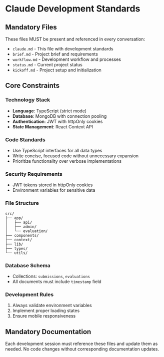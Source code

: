 # Claude Development Standards

## Mandatory Files
These files MUST be present and referenced in every conversation:
- `claude.md` - This file with development standards
- `brief.md` - Project brief and requirements
- `workflow.md` - Development workflow and processes
- `status.md` - Current project status
- `kickoff.md` - Project setup and initialization

## Core Constraints

### Technology Stack
- **Language**: TypeScript (strict mode)
- **Database**: MongoDB with connection pooling
- **Authentication**: JWT with httpOnly cookies
- **State Management**: React Context API

### Code Standards
- Use TypeScript interfaces for all data types
- Write concise, focused code without unnecessary expansion
- Prioritize functionality over verbose implementations

### Security Requirements
- JWT tokens stored in httpOnly cookies
- Environment variables for sensitive data

### File Structure
```
src/
├── app/
│   ├── api/
│   ├── admin/
│   └── evaluation/
├── components/
├── context/
├── lib/
├── types/
└── utils/
```

### Database Schema
- Collections: `submissions`, `evaluations`
- All documents must include `timestamp` field

### Development Rules
1. Always validate environment variables
2. Implement proper loading states
3. Ensure mobile responsiveness

## Mandatory Documentation
Each development session must reference these files and update them as needed. No code changes without corresponding documentation updates.